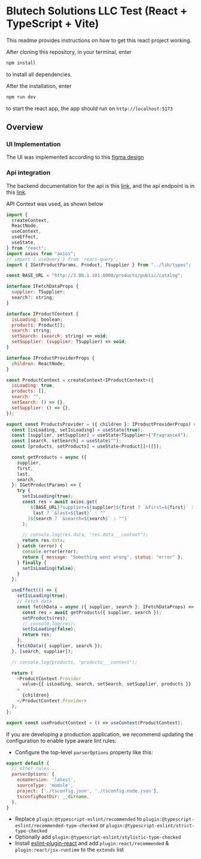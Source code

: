 # Blutech Solutions LLC Test (React + TypeScript + Vite)

This readme provides  instructions on how to get this react project working.

After cloning this repository, in your terminal, enter
```js
npm install
```
to install all dependencies.

After the installation, enter
```js
npm run dev
````
to start the react app, the app should run on `http://localhost:5173`

## Overview

### UI Implementation
The UI was implemented according to this [figma design](https://www.figma.com/design/5YoDO1EKuVGMJK77g2CY43/Blutech-solution?node-id=425-359&t=fCesi5WRWJUPge5L-0) 

### Api integration
The backend documentation for the api is this [link](http://3.88.1.181:8000/docs), and the api endpoint is in this [link](http://3.88.1.181:8000/products/public/catalog).

API Context was used, as shown below
```js
import {
  createContext,
  ReactNode,
  useContext,
  useEffect,
  useState,
} from "react";
import axios from "axios";
// import { useQuery } from 'react-query';
import { IGetProductParams, Product, TSupplier } from "../lib/types";

const BASE_URL = "http://3.88.1.181:8000/products/public/catalog";

interface IFetchDataProps {
  supplier: TSupplier;
  search?: string;
}

interface IProductContext {
  isLoading: boolean;
  products: Product[];
  search: string;
  setSearch: (search: string) => void;
  setSupplier: (supplier: TSupplier) => void;
}

interface IProductProviderProps {
  children: ReactNode;
}

const ProductContext = createContext<IProductContext>({
  isLoading: true,
  products: [],
  search: "",
  setSearch: () => {},
  setSupplier: () => {},
});

export const ProductsProvider = ({ children }: IProductProviderProps) => {
  const [isLoading, setIsLoading] = useState(true);
  const [supplier, setSupplier] = useState<TSupplier>("FragranceX");
  const [search, setSearch] = useState("");
  const [products, setProducts] = useState<Product[]>([]);

  const getProducts = async ({
    supplier,
    first,
    last,
    search,
  }: IGetProductParams) => {
    try {
      setIsLoading(true);
      const res = await axios.get(
        `${BASE_URL}?supplier=${supplier}${first ? `&first=${first}` : ""}${
          last ? `&last=${last}` : ""
        }${search ? `&search=${search}` : ""}`
      );

      // console.log(res.data, "res.data___context");
      return res.data;
    } catch (error) {
      console.error(error);
      return { message: "Something went wrong", status: "error" };
    } finally {
      setIsLoading(false);
    }
  };

  useEffect(() => {
    setIsLoading(true);
    // Fetch data
    const fetchData = async ({ supplier, search }: IFetchDataProps) => {
      const res = await getProducts({ supplier, search });
      setProducts(res);
      // console.log(res);
      setIsLoading(false);
      return res;
    };
    fetchData({ supplier, search });
  }, [search, supplier]);

  // console.log(products, "products___context");

  return (
    <ProductContext.Provider
      value={{ isLoading, search, setSearch, setSupplier, products }}
    >
      {children}
    </ProductContext.Provider>
  );
};

export const useProductContext = () => useContext(ProductContext);

```


If you are developing a production application, we recommend updating the configuration to enable type aware lint rules:

- Configure the top-level `parserOptions` property like this:

```js
export default {
  // other rules...
  parserOptions: {
    ecmaVersion: 'latest',
    sourceType: 'module',
    project: ['./tsconfig.json', './tsconfig.node.json'],
    tsconfigRootDir: __dirname,
  },
}
```

- Replace `plugin:@typescript-eslint/recommended` to `plugin:@typescript-eslint/recommended-type-checked` or `plugin:@typescript-eslint/strict-type-checked`
- Optionally add `plugin:@typescript-eslint/stylistic-type-checked`
- Install [eslint-plugin-react](https://github.com/jsx-eslint/eslint-plugin-react) and add `plugin:react/recommended` & `plugin:react/jsx-runtime` to the `extends` list

